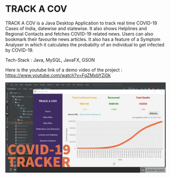 # TRACK A COV
TRACK A COV is a Java Desktop Application to track real time COVID-19 Cases of India, datewise and statewise. It also shows Helplines and Regional Contacts and fetches COVID-19 related news. Users can also bookmark their favourite news articles.
It also has a feature of a Symptom Analyser in which it calculates the probabilty of an individual to get infected by COVID-19.

Tech-Stack : Java, MySQL, JavaFX, GSON

Here is the youtube link of a demo video of the project : 
https://www.youtube.com/watch?v=FgZMxbYZi0k

![Track-A-Cov](https://github.com/Sneha0607/TRACK-A-COV/blob/master/Thumbnail.jpg)
